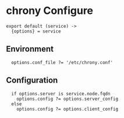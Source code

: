 
# chrony Configure

    export default (service) ->
      {options} = service

## Environment

      options.conf_file ?= '/etc/chrony.conf'

## Configuration

      if options.server is service.node.fqdn
        options.config ?= options.server_config
      else
        options.config ?= options.client_config
